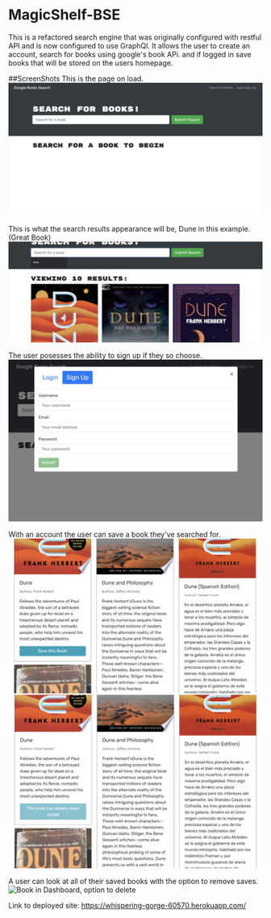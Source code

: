 # MagicShelf-BSE

This is a refactored search engine that was originally configured with restful API and is now configured to use GraphQl. It allows the user to create an account, search for books using google's book APi. and if logged in save books that will be stored on the users homepage.

##ScreenShots
This is the page on load.
![Front Page](./rm-images/graph1.png)

This is what the search results appearance will be, Dune in this example. (Great Book)
![Search For Book](./rm-images/graph2.png)

The user posesses the ability to sign up if they so choose.
![Sign Up](./rm-images/graph3.png)

With an account the user can save a book they've searched for.
![Save Button.](./rm-images/graph4.png)
![Book Saved.](./rm-images/graph5.png)

A user can look at all of their saved books with the option to remove saves.
![Book in Dashboard, option to delete](./rm-images/gragh6.png)

Link to deployed site: https://whispering-gorge-60570.herokuapp.com/